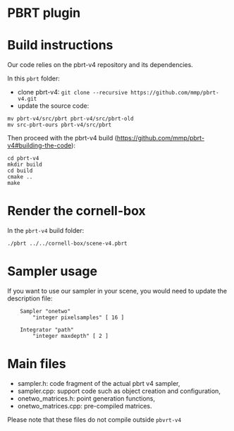 # PBRT plugin

# Build instructions

Our code relies on the pbrt-v4 repository and its dependencies.

In this `pbrt` folder:
* clone pbrt-v4: `git clone --recursive https://github.com/mmp/pbrt-v4.git`
* update the source code:

```
mv pbrt-v4/src/pbrt pbrt-v4/src/pbrt-old
mv src-pbrt-ours pbrt-v4/src/pbrt
```
Then proceed with the pbrt-v4 build (https://github.com/mmp/pbrt-v4#building-the-code):

```
cd pbrt-v4
mkdir build
cd build
cmake ..
make
```

# Render the cornell-box

In the `pbrt-v4` build folder:

```
./pbrt ../../cornell-box/scene-v4.pbrt
```



# Sampler usage

If you want to use our sampler in your scene, you would need to update the description file:
```
    Sampler "onetwo"
        "integer pixelsamples" [ 16 ]

    Integrator "path"
        "integer maxdepth" [ 2 ]
```

# Main files
- sampler.h: code fragment of the actual pbrt v4 sampler,
- sampler.cpp: support code such as object creation and configuration,
- onetwo_matrices.h: point generation functions,
- onetwo_matrices.cpp: pre-compiled matrices.

Please note that these files do not compile outside `pbvrt-v4`
